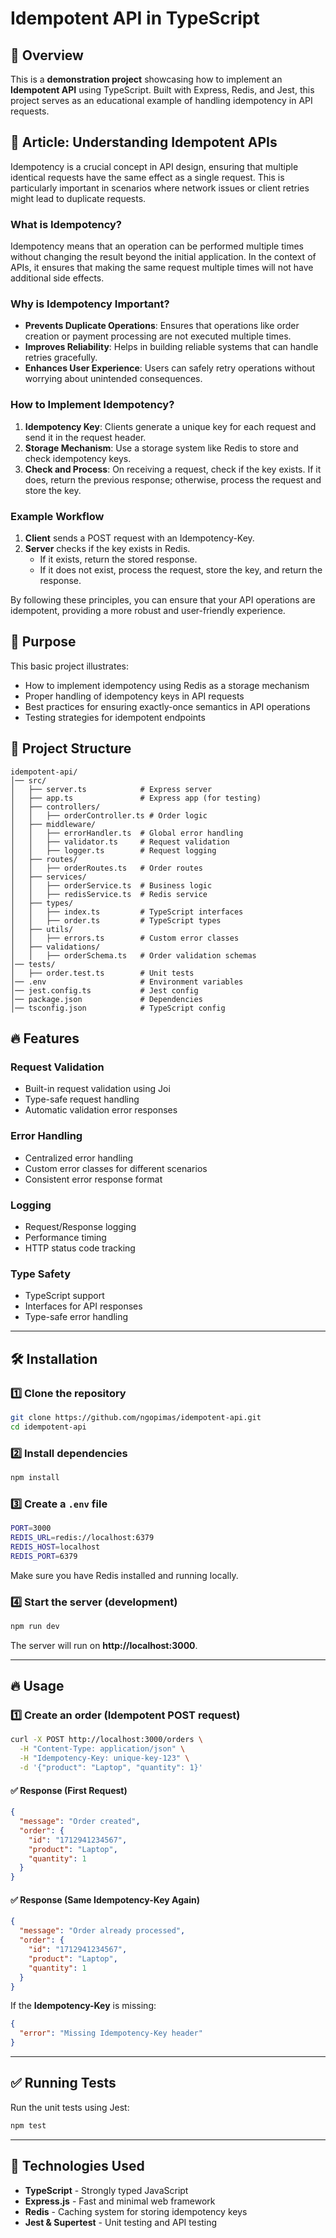 # Idempotent API in TypeScript

## 🚀 Overview

This is a **demonstration project** showcasing how to implement an **Idempotent API** using TypeScript. Built with Express, Redis, and Jest, this project serves as an educational example of handling idempotency in API requests.

## 📄 Article: Understanding Idempotent APIs

Idempotency is a crucial concept in API design, ensuring that multiple identical requests have the same effect as a single request. This is particularly important in scenarios where network issues or client retries might lead to duplicate requests.

### What is Idempotency?

Idempotency means that an operation can be performed multiple times without changing the result beyond the initial application. In the context of APIs, it ensures that making the same request multiple times will not have additional side effects.

### Why is Idempotency Important?

- **Prevents Duplicate Operations**: Ensures that operations like order creation or payment processing are not executed multiple times.
- **Improves Reliability**: Helps in building reliable systems that can handle retries gracefully.
- **Enhances User Experience**: Users can safely retry operations without worrying about unintended consequences.

### How to Implement Idempotency?

1. **Idempotency Key**: Clients generate a unique key for each request and send it in the request header.
2. **Storage Mechanism**: Use a storage system like Redis to store and check idempotency keys.
3. **Check and Process**: On receiving a request, check if the key exists. If it does, return the previous response; otherwise, process the request and store the key.

### Example Workflow

1. **Client** sends a POST request with an Idempotency-Key.
2. **Server** checks if the key exists in Redis.
   - If it exists, return the stored response.
   - If it does not exist, process the request, store the key, and return the response.

By following these principles, you can ensure that your API operations are idempotent, providing a more robust and user-friendly experience.

## 🎯 Purpose

This basic project illustrates:

- How to implement idempotency using Redis as a storage mechanism
- Proper handling of idempotency keys in API requests
- Best practices for ensuring exactly-once semantics in API operations
- Testing strategies for idempotent endpoints

## 📂 Project Structure

```
idempotent-api/
│── src/
│   ├── server.ts            # Express server
│   ├── app.ts               # Express app (for testing)
│   ├── controllers/
│   │   ├── orderController.ts # Order logic
│   ├── middleware/
│   │   ├── errorHandler.ts  # Global error handling
│   │   ├── validator.ts     # Request validation
│   │   ├── logger.ts        # Request logging
│   ├── routes/
│   │   ├── orderRoutes.ts   # Order routes
│   ├── services/
│   │   ├── orderService.ts  # Business logic
│   │   ├── redisService.ts  # Redis service
│   ├── types/
│   │   ├── index.ts         # TypeScript interfaces
│   │   ├── order.ts         # TypeScript types
│   ├── utils/
│   │   ├── errors.ts        # Custom error classes
│   ├── validations/
│   │   ├── orderSchema.ts   # Order validation schemas
│── tests/
│   ├── order.test.ts        # Unit tests
│── .env                     # Environment variables
│── jest.config.ts           # Jest config
│── package.json             # Dependencies
│── tsconfig.json            # TypeScript config
```

## 🔥 Features

### Request Validation

- Built-in request validation using Joi
- Type-safe request handling
- Automatic validation error responses

### Error Handling

- Centralized error handling
- Custom error classes for different scenarios
- Consistent error response format

### Logging

- Request/Response logging
- Performance timing
- HTTP status code tracking

### Type Safety

- TypeScript support
- Interfaces for API responses
- Type-safe error handling

---

## 🛠 Installation

### 1️⃣ Clone the repository

```sh
git clone https://github.com/ngopimas/idempotent-api.git
cd idempotent-api
```

### 2️⃣ Install dependencies

```sh
npm install
```

### 3️⃣ Create a `.env` file

```sh
PORT=3000
REDIS_URL=redis://localhost:6379
REDIS_HOST=localhost
REDIS_PORT=6379
```

Make sure you have Redis installed and running locally.

### 4️⃣ Start the server (development)

```sh
npm run dev
```

The server will run on **http://localhost:3000**.

---

## 🔥 Usage

### **1️⃣ Create an order (Idempotent POST request)**

```sh
curl -X POST http://localhost:3000/orders \
  -H "Content-Type: application/json" \
  -H "Idempotency-Key: unique-key-123" \
  -d '{"product": "Laptop", "quantity": 1}'
```

#### ✅ Response (First Request)

```json
{
  "message": "Order created",
  "order": {
    "id": "1712941234567",
    "product": "Laptop",
    "quantity": 1
  }
}
```

#### ✅ Response (Same Idempotency-Key Again)

```json
{
  "message": "Order already processed",
  "order": {
    "id": "1712941234567",
    "product": "Laptop",
    "quantity": 1
  }
}
```

If the **Idempotency-Key** is missing:

```json
{
  "error": "Missing Idempotency-Key header"
}
```

---

## ✅ Running Tests

Run the unit tests using Jest:

```sh
npm test
```

---

## 📌 Technologies Used

- **TypeScript** - Strongly typed JavaScript
- **Express.js** - Fast and minimal web framework
- **Redis** - Caching system for storing idempotency keys
- **Jest & Supertest** - Unit testing and API testing
